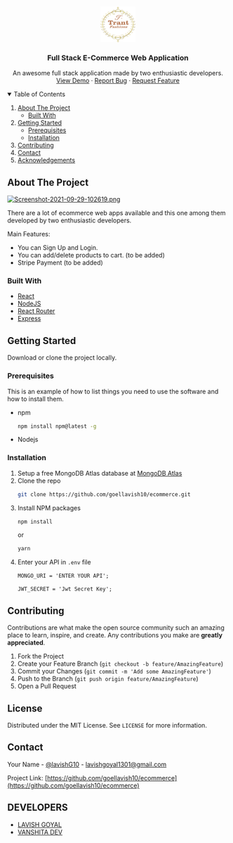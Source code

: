 <!-- PROJECT LOGO -->
<br />
<p align="center">
  <a href="https://github.com/goellavish10/ecommerce">
    <img src="client/src/Components/assets/logo.png" alt="Logo" width="80" height="80">
  </a>

  <h3 align="center">Full Stack E-Commerce Web Application</h3>

  <p align="center">
    An awesome full stack application made by two enthusiastic developers.
    <br />
    <a href="https://ecommerce-plainhtmlcss-toreact.netlify.app/">View Demo</a>
    ·
    <a href="https://github.com/goellavish10/ecommerce/issues">Report Bug</a>
    ·
    <a href="https://github.com/goellavish10/ecommerce/issues">Request Feature</a>
  </p>
</p>

<!-- TABLE OF CONTENTS -->
<details open="open">
  <summary>Table of Contents</summary>
  <ol>
    <li>
      <a href="#about-the-project">About The Project</a>
      <ul>
        <li><a href="#built-with">Built With</a></li>
      </ul>
    </li>
    <li>
      <a href="#getting-started">Getting Started</a>
      <ul>
        <li><a href="#prerequisites">Prerequisites</a></li>
        <li><a href="#installation">Installation</a></li>
      </ul>
    </li>
    <li><a href="#contributing">Contributing</a></li>
    <li><a href="#contact">Contact</a></li>
    <li><a href="#developers">Acknowledgements</a></li>
  </ol>
</details>

<!-- ABOUT THE PROJECT -->

## About The Project

[![Screenshot-2021-09-29-102619.png](https://i.postimg.cc/jC09HSpC/Screenshot-2021-09-29-102619.png)](https://postimg.cc/H8zBHdsC)

There are a lot of ecommerce web apps available and this one among them developed by two enthusiastic developers.

Main Features:

- You can Sign Up and Login.
- You can add/delete products to cart. (to be added)
- Stripe Payment (to be added)

### Built With

- [React](https://reactjs.org/)
- [NodeJS](https://nodejs.org/en/)
- [React Router](https://reactrouter.com/)
- [Express](https://expressjs.com/)

<!-- GETTING STARTED -->

## Getting Started

Download or clone the project locally.

### Prerequisites

This is an example of how to list things you need to use the software and how to install them.

- npm
  ```sh
  npm install npm@latest -g
  ```
- Nodejs

### Installation

1. Setup a free MongoDB Atlas database at [MongoDB Atlas](https://bit.ly/3a1B0Db)
2. Clone the repo
   ```sh
   git clone https://github.com/goellavish10/ecommerce.git
   ```
3. Install NPM packages
   ```sh
   npm install
   ```
   or
   ```sh
   yarn
   ```
4. Enter your API in `.env` file
   ```JS
   MONGO_URI = 'ENTER YOUR API';
   ```
   ```JS
   JWT_SECRET = 'Jwt Secret Key';
   ```

<!-- CONTRIBUTING -->

## Contributing

Contributions are what make the open source community such an amazing place to learn, inspire, and create. Any contributions you make are **greatly appreciated**.

1. Fork the Project
2. Create your Feature Branch (`git checkout -b feature/AmazingFeature`)
3. Commit your Changes (`git commit -m 'Add some AmazingFeature'`)
4. Push to the Branch (`git push origin feature/AmazingFeature`)
5. Open a Pull Request

<!-- LICENSE -->

## License

Distributed under the MIT License. See `LICENSE` for more information.

<!-- CONTACT -->

## Contact

Your Name - [@lavishG10](https://twitter.com/lavishG10) - lavishgoyal1301@gmail.com

Project Link: [https://github.com/goellavish10/ecommerce](https://github.com/goellavish10/ecommerce)

## DEVELOPERS

- [LAVISH GOYAL](https://www.linkedin.com/in/goellavish10/)
- [VANSHITA DEV](https://www.linkedin.com/in/vanshita-dev-022ba721a/)

<!-- MARKDOWN LINKS & IMAGES -->
<!-- https://www.markdownguide.org/basic-syntax/#reference-style-links -->

[contributors-shield]: https://img.shields.io/github/contributors/othneildrew/Best-README-Template.svg?style=for-the-badge
[linkedin-shield]: https://img.shields.io/badge/-LinkedIn-black.svg?style=for-the-badge&logo=linkedin&colorB=555
[linkedin-url]: https://linkedin.com/in/goellavish10
[product-screenshot]: https://ibb.co/qrYVHcr
